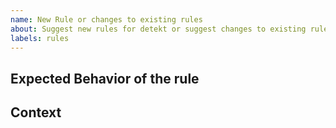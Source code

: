 ```yaml
---
name: New Rule or changes to existing rules
about: Suggest new rules for detekt or suggest changes to existing rules
labels: rules
---
```


<!-- The rule or changes you're looking for might have already been suggested! -->
<!-- Please search in the [issues](https://github.com/detekt/detekt/issues) before creating a new one. -->

## Expected Behavior of the rule
<!-- Explain the rule or changes to existing rules you're suggesting. -->
<!-- Be as detailed as possible and also provide code samples for the code that the rules should flag. -->

## Context
<!--- What are you trying to accomplish with this rule/change? -->
<!--- Providing context helps us come up with a solution that is most useful in the real world. -->
<!--- Please add links to official documentation or best practices such as code style guides if available. -->
